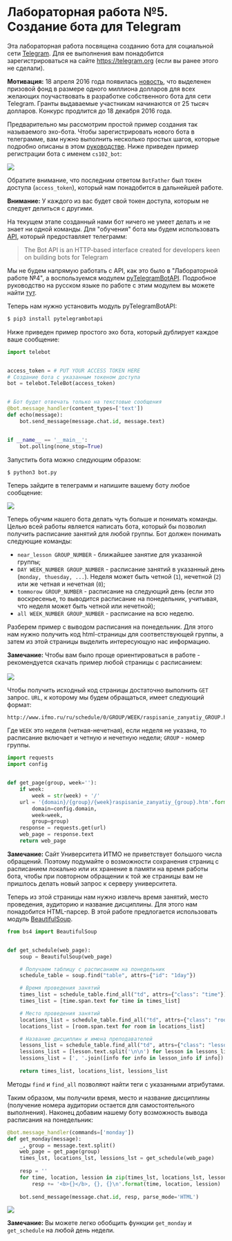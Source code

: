 # Лабораторная работа №5. Создание бота для Telegram

Эта лабораторная работа посвящена созданию бота для социальной сети [Telegram](https://telegram.org). Для ее выполнения вам понадобится зарегистрироваться на сайте https://telegram.org (если вы ранее этого не сделали).

<div class="alert alert-info">
<strong>Мотивация:</strong> 18 апреля 2016 года появилась <a href="https://telegram.org/blog/botprize">новость</a>, что выделенен призовой фонд в размере одного миллиона долларов для всех желающих поучаствовать в разработке собственного бота для сети Telegram. Гранты выдаваемые участникам начинаются от 25 тысяч долларов. Конкурс продлится до 18 декабря 2016 года.
</div>

Предварительно мы рассмотрим простой пример создания так называемого эхо-бота. Чтобы зарегистрировать нового бота в телеграмме, вам нужно выполнить несколько простых шагов, которые подробно описаны в этом [руководстве](https://core.telegram.org/bots). Ниже приведен пример регистрации бота с именем `cs102_bot`:

![](tele_bot.png)

Обратите внимание, что последним ответом `BotFather` был токен доступа (`access_token`), который нам понадобится в дальнейшей работе.

<div class="alert alert-warning">
<strong>Внимание:</strong> У каждого из вас будет свой токен доступа, которым не следует делиться с другими.
</div>

На текущем этапе созданный нами бот ничего не умеет делать и не знает ни одной команды. Для "обучения" бота мы будем использовать [API](https://core.telegram.org/bots/api), который предоставляет телеграмм:

> The Bot API is an HTTP-based interface created for developers keen on building bots for Telegram

Мы не будем напрямую работать с API, как это было в "Лабораторной работе №4", а воспользуемся модулем [pyTelegramBotAPI](https://github.com/eternnoir/pyTelegramBotAPI). Подробное руководство на русском языке по работе с этим модулем вы можете найти [тут](https://kondra007.gitbooks.io/telegram-bot-lessons/content/chapter1.html).

Теперь нам нужно установить модуль pyTelegramBotAPI:

```sh
$ pip3 install pytelegrambotapi
```

Ниже приведен пример простого эхо бота, который дублирует каждое ваше сообщение:

```python
import telebot


access_token = # PUT YOUR ACCESS TOKEN HERE
# Создание бота с указанным токеном доступа
bot = telebot.TeleBot(access_token)


# Бот будет отвечать только на текстовые сообщения
@bot.message_handler(content_types=['text'])
def echo(message):
    bot.send_message(message.chat.id, message.text)


if __name__ == '__main__':
    bot.polling(none_stop=True)
```

Запустить бота можно следующим образом:

```sh
$ python3 bot.py
```

Теперь зайдите в телеграмм и напишите вашему боту любое сообщение:

![](tele_echo.png)

Теперь обучим нашего бота делать чуть больше и понимать команды. Целью всей работы является написать бота, который бы позволил получить расписание занятий для любой группы. Бот должен понимать следующие команды:

* `near_lesson GROUP_NUMBER` - ближайшее занятие для указанной группы;
* `DAY WEEK_NUMBER GROUP_NUMBER` - расписание занятий в указанный день (`monday, thuesday, ...`). Неделя может быть четной (`1`), нечетной (`2`) или же четная и нечетная (`0`);
* `tommorow GROUP_NUMBER` - расписание на следующий день (если это воскресенье, то выводится расписание на понедельник, учитывая, что неделя может быть четной или нечетной);
* `all WEEK_NUMBER GROUP_NUMBER` - расписание на всю неделю.

Разберем пример с выводом расписания на понедельник. Для этого нам нужно получить код html-страницы для соответствующей группы, а затем из этой страницы выделить интересующую нас информацию.

<div class="alert alert-info">
<strong>Замечание:</strong> Чтобы вам было проще ориентироваться в работе -  рекомендуется скачать пример любой страницы с расписанием:<br/><br/>
<img src="html_schedule.png">
</div>

Чтобы получить исходный код страницы достаточно выполнить `GET` запрос. `URL`, к которому мы будем обращаться, имеет следующий формат:

```
http://www.ifmo.ru/ru/schedule/0/GROUP/WEEK/raspisanie_zanyatiy_GROUP.htm
```

Где `WEEK` это неделя (четная-нечетная), если неделя не указана, то расписание включает и четную и нечетную недели; `GROUP` - номер группы.

```python
import requests
import config


def get_page(group, week=''):
    if week:
        week = str(week) + '/'
    url = '{domain}/{group}/{week}raspisanie_zanyatiy_{group}.htm'.format(
        domain=config.domain, 
        week=week, 
        group=group)
    response = requests.get(url)
    web_page = response.text
    return web_page
```

<div class="alert alert-info">
<strong>Замечание:</strong> Сайт Университета ИТМО не приветствует большого числа обращений. Поэтому подумайте о возможности сохранения страниц с расписанием локально или их хранение в памяти на время работы бота, чтобы при повторном обращении к той же страницы вам не пришлось делать новый запрос к серверу университета.
</div>


Теперь из этой страницы нам нужно извлечь время занятий, место проведения, аудиторию и название дисциплины. Для этого нам понадобится HTML-парсер. В этой работе предлогается использовать модуль [BeautifulSoup](https://www.crummy.com/software/BeautifulSoup/bs4/doc/).

```python
from bs4 import BeautifulSoup


def get_schedule(web_page):
    soup = BeautifulSoup(web_page)

    # Получаем таблицу с расписанием на понедельник
    schedule_table = soup.find("table", attrs={"id": "1day"})

    # Время проведения занятий
    times_list = schedule_table.find_all("td", attrs={"class": "time"})
    times_list = [time.span.text for time in times_list]

    # Место проведения занятий
    locations_list = schedule_table.find_all("td", attrs={"class": "room"})
    locations_list = [room.span.text for room in locations_list]

    # Название дисциплин и имена преподавателей
    lessons_list = schedule_table.find_all("td", attrs={"class": "lesson"})
    lessions_list = [lesson.text.split('\n\n') for lesson in lessons_list]
    lessions_list = [', '.join([info for info in lesson_info if info]) for lesson_info in lessons_list]
    
    return times_list, locations_list, lessions_list
```

Методы `find` и `find_all` позволяют найти теги с указанными атрибутами.

Таким образом, мы получили время, место и название дисциплины (получение номера аудитории остается для самостоятельного выполнения). Наконец добавим нашему боту возможность вывода расписания на понедельник:

```python
@bot.message_handler(commands=['monday'])
def get_monday(message):
    _, group = message.text.split()
    web_page = get_page(group)
    times_lst, locations_lst, lessions_lst = get_schedule(web_page)
    
    resp = ''
    for time, location, lession in zip(times_lst, locations_lst, lessons_lst):
        resp += '<b>{}</b>, {}, {}\n'.format(time, location, lession)
    
    bot.send_message(message.chat.id, resp, parse_mode='HTML')
```

![](monday.png)

<div class="alert alert-info">
<strong>Замечание:</strong> Вы можете легко обобщить функции <code>get_monday</code> и <code>get_schedule</code> на любой день недели.
</div>